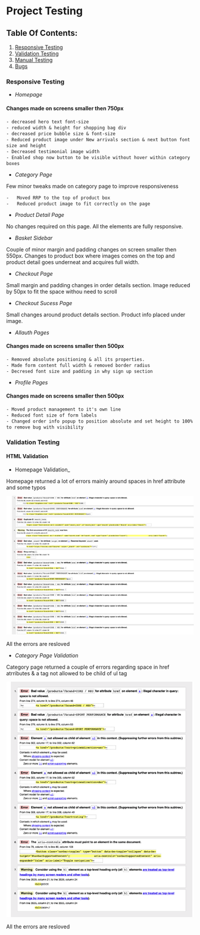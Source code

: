 # Project Testing 
 
## **Table Of Contents:**
1. [Responsive Testing](#responsive-testing) 
2. [Validation Testing](#automated-testing) 
3. [Manual Testing](#manual-testing) 
4. [Bugs](#bugs) 
 


### **Responsive Testing**

- _Homepage_

#### Changes made on screens smaller then 750px

    - decreased hero text font-size
    - reduced width & height for shopping bag div
    - decreased price bubble size & font-size
    - Reduced product image under New arrivals section & next button font size and height
    - Decreased testimonial image width 
    - Enabled shop now button to be visible without hover within category boxes


- _Category Page_


Few minor tweaks made on category page to improve responsiveness


    -   Moved RRP to the top of product box
    -   Reduced product image to fit correctly on the page


- _Product Detail Page_


No changes required on this page. All the elements are fully responsive.


- _Basket Sidebar_

Couple of minor margin and padding changes on screen smaller then 550px. Changes to product box where images comes on the top and product detail goes underneat and acquires full width.


- _Checkout Page_

Small margin and padding changes in order details section. Image reduced by 50px to fit the space withou need to scroll



- _Checkout Sucess Page_

Small changes around product details section. Product info placed under image.


- _Allauth Pages_

#### Changes made on screens smaller then 500px

    - Removed absolute positioning & all its properties.
    - Made form content full width & removed border radius
    - Decresed font size and padding in why sign up section

- _Profile Pages_

#### Changes made on screens smaller then 500px

    - Moved product management to it's own line
    - Reduced font size of form labels
    - Changed order info popup to position absolute and set height to 100% to remove bug with visibility


### **Validation Testing**

#### **HTML Validation**


- Homepage Validation_

Homepage returned a lot of errors mainly around spaces in href attribute and some typos

![](media/readme-documentation/html-v-1.png)

All the errors are resloved

- _Category Page Validation_


Category page returned a couple of errors regarding space in href atrributes & a tag not allowed to be child of ul tag

![](media/readme-documentation/html-v-2.png)

All the errors are resloved